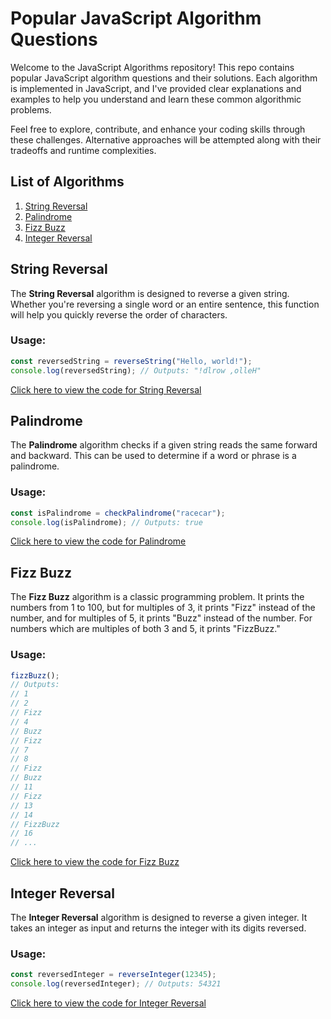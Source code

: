 # Popular JavaScript Algorithm Questions 

Welcome to the JavaScript Algorithms repository! This repo contains popular JavaScript algorithm questions and their solutions. Each algorithm is implemented in JavaScript, and I've provided clear explanations and examples to help you understand and learn these common algorithmic problems.

Feel free to explore, contribute, and enhance your coding skills through these challenges. Alternative approaches will be attempted along with their tradeoffs and runtime complexities.

## List of Algorithms

1. [String Reversal](#string-reversal)
2. [Palindrome](#palindrome)
3. [Fizz Buzz](#fizz-buzz)
4. [Integer Reversal](#integer-reversal)

## String Reversal

The **String Reversal** algorithm is designed to reverse a given string. Whether you're reversing a single word or an entire sentence, this function will help you quickly reverse the order of characters.

### Usage:

```javascript
const reversedString = reverseString("Hello, world!");
console.log(reversedString); // Outputs: "!dlrow ,olleH"
```

[Click here to view the code for String Reversal](https://github.com/mconour/js-algorithms/tree/main/StringReversal)

## Palindrome

The **Palindrome** algorithm checks if a given string reads the same forward and backward. This can be used to determine if a word or phrase is a palindrome.

### Usage:

```javascript
const isPalindrome = checkPalindrome("racecar");
console.log(isPalindrome); // Outputs: true
```

[Click here to view the code for Palindrome](https://github.com/mconour/js-algorithms/tree/main/palindrome)

## Fizz Buzz

The **Fizz Buzz** algorithm is a classic programming problem. It prints the numbers from 1 to 100, but for multiples of 3, it prints "Fizz" instead of the number, and for multiples of 5, it prints "Buzz" instead of the number. For numbers which are multiples of both 3 and 5, it prints "FizzBuzz."

### Usage:

```javascript
fizzBuzz();
// Outputs:
// 1
// 2
// Fizz
// 4
// Buzz
// Fizz
// 7
// 8
// Fizz
// Buzz
// 11
// Fizz
// 13
// 14
// FizzBuzz
// 16
// ...
```

[Click here to view the code for Fizz Buzz](https://github.com/mconour/js-algorithms/tree/main/fizzBuzz)

## Integer Reversal

The **Integer Reversal** algorithm is designed to reverse a given integer. It takes an integer as input and returns the integer with its digits reversed.

### Usage:

```javascript
const reversedInteger = reverseInteger(12345);
console.log(reversedInteger); // Outputs: 54321
```

[Click here to view the code for Integer Reversal](https://github.com/mconour/js-algorithms/tree/main/integerReversal)